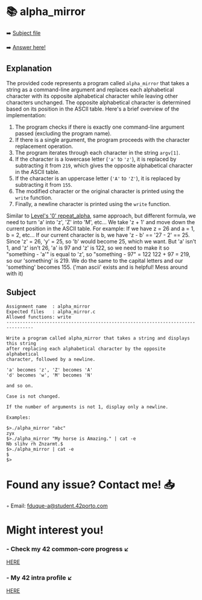 # :books: alpha_mirror
:arrow_right: [Subject file](./subject.en.txt) 

:arrow_right: [Answer here!](./alpha_mirror.c)

## Explanation

The provided code represents a program called `alpha_mirror` that takes a string as a command-line argument and replaces each alphabetical character with its opposite alphabetical character while leaving other characters unchanged. The opposite alphabetical character is determined based on its position in the ASCII table. Here's a brief overview of the implementation:

1. The program checks if there is exactly one command-line argument passed (excluding the program name).
2. If there is a single argument, the program proceeds with the character replacement operation.
3. The program iterates through each character in the string `argv[1]`.
4. If the character is a lowercase letter (`'a'` to `'z'`), it is replaced by subtracting it from `219`, which gives the opposite alphabetical character in the ASCII table.
5. If the character is an uppercase letter (`'A'` to `'Z'`), it is replaced by subtracting it from `155`.
6. The modified character or the original character is printed using the `write` function.
7. Finally, a newline character is printed using the `write` function.

Similar to [Level's '0' repeat_alpha](../../Level%200/repeat_alpha/repeat_alpha.c), same approach, but different formula, we need to turn 'a' into 'z', 'Z' into 'M', etc...
We take 'z + 1' and move down the current position in the ASCII table.
For example:
If we have z = 26 and a = 1, b = 2, etc...
If our current character is b, we have 'z - b' == '27 - 2' == 25.
Since 'z' = 26, 'y' = 25, so 'b' would become 25, which we want.
But 'a' isn't 1, and 'z' isn't 26, 'a' is 97 and 'z' is 122, so we need to make it so "something - 'a'" is equal to 'z', so "something - 97" = 122
122 + 97 = 219, so our 'something' is 219.
We do the same to the capital letters and our 'something' becomes 155.
('man ascii' exists and is helpful! Mess around with it)

## Subject

```
Assignment name  : alpha_mirror
Expected files   : alpha_mirror.c
Allowed functions: write
--------------------------------------------------------------------------------

Write a program called alpha_mirror that takes a string and displays this string
after replacing each alphabetical character by the opposite alphabetical
character, followed by a newline.

'a' becomes 'z', 'Z' becomes 'A'
'd' becomes 'w', 'M' becomes 'N'

and so on.

Case is not changed.

If the number of arguments is not 1, display only a newline.

Examples:

$>./alpha_mirror "abc"
zyx
$>./alpha_mirror "My horse is Amazing." | cat -e
Nb slihv rh Znzarmt.$
$>./alpha_mirror | cat -e
$
$>

```

# Found any issue? Contact me! 📥

◦ Email: fduque-a@student.42porto.com

# Might interest you!

### - Check my 42 common-core progress ↙️

[HERE](https://github.com/fduquea/42cursus)

### - My 42 intra profile ↙️
[HERE](https://profile.intra.42.fr/users/fduque-a)